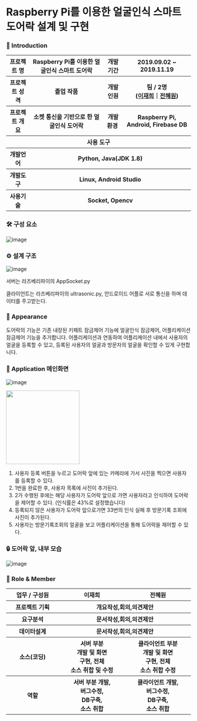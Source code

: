 # Raspberry Pi를 이용한 얼굴인식 스마트 도어락 설계 및 구현

### 👋 Introduction

<table>
    <tr>
        <th>프로젝트 명 </th>
        <th>Raspberry Pi를 이용한 얼굴인식 스마트 도어락</th>
        <th>개발기간</th>
        <th>2019.09.02 ~ 2019.11.19</th>
    </tr>
    <tr>
        <th>프로젝트 성격</th>
        <th>졸업 작품</th>
        <th>개발인원</th>
        <th>팀 / 2명<br>
		(<a href="https://github.com/jaehee22">이재희</a>｜<a href="https://github.com/prohwww">전혜원</a>)
      </th>
    </tr>
      <tr>
        <th>프로젝트 개요</th>
        <th>소켓 통신을 기반으로 한 얼굴인식 도어락</th>
        <th>개발환경&nbsp;</th>
        <th>Raspberry Pi, Android, Firebase DB</th>
    </tr>
    <tr>
        <th colspan="5">사용 도구</th>
    </tr>  
    <tr>
        <th>개발언어</th>
        <th colspan="3">Python, Java(JDK 1.8)</th>
    </tr>
    <tr>
        <th>개발도구</th>
        <th colspan="3">Linux, Android Studio</th>
    </tr>
    <tr>
        <th>사용기술</th>
        <th colspan="3">Socket, Opencv</th>
    </tr>
</table>


### 🛠 구성 요소
![image](https://user-images.githubusercontent.com/58822916/73519862-797eb280-4445-11ea-8f3f-4168fa262199.png)

### ⚙️ 설계 구조

![image](https://user-images.githubusercontent.com/58822916/73525787-36c3d700-4453-11ea-8e4a-5578f9c970fc.png)

서버는 라즈베리파이의 AppSocket.py

클라이언트는 라즈베리파이의 ultrasonic.py, 안드로이드 어플로 서로 통신을 하며 데이터를 주고받는다.


### 📼 Appearance

도어락의 기능은 기존 내장된 키패트 잠금제어 기능에 얼굴인식 잠금제어, 어플리케이션 잠금제어 기능을 추가합니다.
어플리케이션과 연동하여 어플리케이션 내에서 사용자의 얼굴을 등록할 수 있고, 등록된 사용자의 얼굴과 방문자의 얼굴을 확인할 수 있게 구현합니다.



### 📱 Application 메인화면
![image](https://user-images.githubusercontent.com/58822916/73519971-d24e4b00-4445-11ea-8f81-9fc095be48c8.png)

<img width="200" src="https://user-images.githubusercontent.com/55887059/92363111-f8e70980-f12b-11ea-9809-049b20f0bf76.gif">

1. 사용자 등록 버튼을 누르고 도어락 앞에 있는 카메라에 가서 사진을 찍으면 사용자를 등록할 수 있다.
2. 1번을 완료한 후, 사용자 목록에 사진이 추가된다.
3. 2가 수행된 후에는 해당 사용자가 도어락 앞으로 가면 사용자라고 인식하여 도어락을 제어할 수 있다.
(인식률은 43%로 설정했습니다)
4. 등록되지 않은 사용자가 도어락 앞으로가면 33번의 인식 실패 후 방문기록 조회에 사진이 추가된다.
5. 사용자는 방문기록조회의 얼굴을 보고 어플리케이션을 통해 도어락을 제어할 수 있다.

### 🔒 도어락 앞, 내부 모습
![image](https://user-images.githubusercontent.com/58822916/73525247-252dff80-4452-11ea-96d0-c1938e35eaf5.png)



### 📑 Role & Member


<table>
    <tr>
        <th width="16%">업무 / 구성원</th>
        <th width="20%">이재희</th><th width="20%">전혜원</th>         
    </tr>
    <tr>
        <th>프로젝트 기획</th>
        <th colspan="2">개요작성,회의,의견제안</th>
    </tr>
    <tr>
        <th>요구분석</th>
        <th colspan="2">문서작성,회의,의견제안</th>
    </tr>
    <tr>
        <th>데이터설계</th>
        <th colspan="2">문서작성,회의,의견제안</th>
    </tr>
    <tr>
        <th>소스(코딩)</th>
        <th>서버 부분<br>개발 및 화면<br>구현, 전체<br>소스 취합 및 수정</th>
        <th>클라이언트 부분<br>개발 및 화면<br>구현, 전체<br>소스 취합 수정</th>
    </tr>
    <tr>
        <th>역할</th>
        <th>서버 부분 개발, <br>버그수정, <br>DB구축, <br>소스 취합</th>
        <th>클라이언트 개발, <br>버그수정, <br>DB구축, <br>소스 취합</th>
    </tr>
</table>



